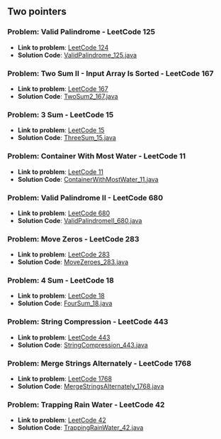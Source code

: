## Two pointers

### Problem: Valid Palindrome  - LeetCode 125

- **Link to problem**: [LeetCode 124](https://leetcode.com/problems/valid-palindrome/)
- **Solution Code**: [ValidPalindrome_125.java](ValidPalindrome_125.java)

### Problem: Two Sum II - Input Array Is Sorted  - LeetCode 167

- **Link to problem**: [LeetCode 167](https://leetcode.com/problems/two-sum-ii-input-array-is-sorted/)
- **Solution Code**: [TwoSum2_167.java](TwoSum2_167.java)

### Problem: 3 Sum  - LeetCode 15

- **Link to problem**: [LeetCode 15](https://leetcode.com/problems/3sum/)
- **Solution Code**: [ThreeSum_15.java](ThreeSum_15.java)

### Problem: Container With Most Water  - LeetCode 11

- **Link to problem**: [LeetCode 11](https://leetcode.com/problems/container-with-most-water/)
- **Solution Code**: [ContainerWithMostWater_11.java](ContainerWithMostWater_11.java)

### Problem: Valid Palindrome II  - LeetCode 680

- **Link to problem**: [LeetCode 680](https://leetcode.com/problems/valid-palindrome-ii/)
- **Solution Code**: [ValidPalindromeII_680.java](ValidPalindromeII_680.java)

### Problem: Move Zeros  - LeetCode 283

- **Link to problem**: [LeetCode 283](https://leetcode.com/problems/move-zeros/)
- **Solution Code**: [MoveZeroes_283.java](MoveZeroes_283.java)

### Problem: 4 Sum  - LeetCode 18

- **Link to problem**: [LeetCode 18](https://leetcode.com/problems/four-sum/)
- **Solution Code**: [FourSum_18.java](FourSum_18.java)

### Problem: String Compression  - LeetCode 443

- **Link to problem**: [LeetCode 443](https://leetcode.com/problems/string-compression/)
- **Solution Code**: [StringCompression_443.java](StringCompression_443.java)

### Problem: Merge Strings Alternately - LeetCode 1768

- **Link to problem**: [LeetCode 1768](https://leetcode.com/problems/merge-strings-alternately/)
- **Solution Code**: [MergeStringsAlternately_1768.java](MergeStringsAlternately_1768.java)

### Problem: Trapping Rain Water - LeetCode 42

- **Link to problem**: [LeetCode 42](https://leetcode.com/problems/trapping-rain-watter/)
- **Solution Code**: [TrappingRainWater_42.java](TrappingRainWater_42.java)
